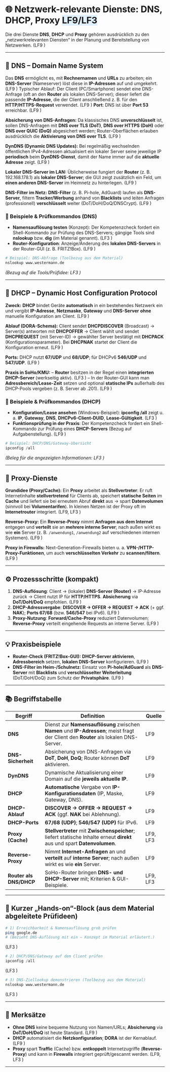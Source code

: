 # 🌐 Netzwerk-relevante Dienste: **DNS**, **DHCP**, **Proxy** <span style="background:#e0f0ff;">LF9/LF3</span>

Die drei Dienste **DNS**, **DHCP** und **Proxy** gehören ausdrücklich zu den „netzwerkrelevanten Diensten“ in der Planung und Bereitstellung von Netzwerken. (LF9 )

---

## 🧭 **DNS – Domain Name System**

Das **DNS** ermöglicht es, mit **Rechnernamen** und **URLs** zu arbeiten; ein **DNS-Server** (Nameserver) löst diese in **IP-Adressen** auf und umgekehrt. (LF9 )
Typischer Ablauf: Der Client (PC/Smartphone) sendet eine DNS-Anfrage (oft an den **Router** als lokalen DNS-Server); dieser liefert die passende **IP-Adresse**, die der Client anschließend z. B. für den **HTTP/HTTPS-Request** verwendet. (LF9 )
**Port**: DNS ist über **Port 53** erreichbar. (LF9 )

**Absicherung von DNS-Anfragen:** Da klassisches DNS **unverschlüsselt** ist, sollen DNS-Anfragen mit **DNS over TLS (DoT)**, **DNS over HTTPS (DoH)** oder **DNS over QUIC (DoQ)** abgesichert werden; Router-Oberflächen erlauben ausdrücklich die **Aktivierung von DNS over TLS**. (LF9 )

**DynDNS (Dynamic DNS Updates):** Bei regelmäßig wechselnden öffentlichen IPv4-Adressen aktualisiert ein lokaler Server seine jeweilige IP **periodisch** beim **DynDNS-Dienst**, damit der Name immer auf die **aktuelle Adresse** zeigt. (LF9 )

**Lokaler DNS-Server im LAN:** Üblicherweise fungiert der **Router** (z. B. 192.168.178.1) als **lokaler DNS-Server**; die GUI zeigt zusätzlich ein Feld, um **einen anderen DNS-Server** im Heimnetz zu hinterlegen. (LF9 )

**DNS-Filter im Netz:** **DNS-Filter** (z. B. Pi-hole, AdGuard) laufen als **DNS-Server**, filtern **Tracker/Werbung** anhand von **Blacklists** und leiten Anfragen (professionell) **verschlüsselt** weiter (DoT/DoH/DoQ/DNSCrypt). (LF9 )

### 🔧 Beispiele & Prüfkommandos (DNS)

* **Namensauflösung testen** (Konzept): Der Kompetenzcheck fordert ein Shell-Kommando zur Prüfung des DNS-Servers; gängige Tools sind **nslookup** bzw. **dig** (im Material genannt). (LF3 )
* **Router-Konfiguration**: Anzeige/Änderung des **lokalen DNS-Servers** in der Router-GUI (z. B. FRITZ!Box). (LF9 )

```bash
# Beispiel: DNS-Abfrage (Toolbezug aus dem Material)
nslookup www.westermann.de
```

*(Bezug auf die Tools/Prüfidee: LF3 )*

---

## 🔑 **DHCP – Dynamic Host Configuration Protocol**

**Zweck:** **DHCP** bindet Geräte **automatisch** in ein bestehendes Netzwerk ein und vergibt **IP-Adresse**, **Netzmaske**, **Gateway** und **DNS-Server** **ohne** manuelle Konfiguration am Client. (LF9 )

**Ablauf (DORA-Schema):**
Client sendet **DHCPDISCOVER** (Broadcast) → Server(s) antworten mit **DHCPOFFER** → Client wählt und sendet **DHCPREQUEST** (mit Server-ID) → gewählter Server bestätigt mit **DHCPACK** (Konfigurationsparameter). Bei **DHCPNAK** startet der Client die Konfiguration erneut. (LF9 )

**Ports:** DHCP nutzt **67/UDP** und **68/UDP**; für DHCPv6 **546/UDP** und **547/UDP**. (LF9 )

**Praxis in SoHo/KMU:**
– **Router** besitzen in der Regel einen **integrierten DHCP-Server** (werkseitig aktiv). (LF3 )
– In der Router-GUI kann man **Adressbereich/Lease-Zeit** setzen und optional **statische IPs** außerhalb des DHCP-Pools vergeben (z. B. Server ab .201). (LF9 )

### 🔧 Beispiele & Prüfkommandos (DHCP)

* **Konfiguration/Lease ansehen** (Windows-Beispiel): **ipconfig /all** zeigt u. a. **IP**, **Gateway**, **DNS**, **DHCPv6-Client-DUID**, **Lease-Gültigkeit**. (LF3 )
* **Funktionsprüfung in der Praxis**: Der Kompetenzcheck fordert ein Shell-Kommando zur Prüfung eines **DHCP-Servers** (Bezug auf Aufgabenstellung). (LF9 )

```powershell
# Beispiel: DHCP/DNS/Gateway-Übersicht
ipconfig /all
```

*(Beleg für die angezeigten Informationen: LF3 )*

---

## 🧰 **Proxy-Dienste**

**Grundidee (Proxy/Cache):** Ein **Proxy** arbeitet als **Stellvertreter**: Er ruft Internetinhalte **stellvertretend** für Clients ab, speichert **statische Seiten** im **Cache** und liefert sie bei erneutem Abruf **direkt** aus → spart **Datenvolumen** (sinnvoll bei **Volumentarifen**). In kleinen Netzen ist der Proxy oft im **Internetrouter** integriert. (LF9, LF3 )

**Reverse-Proxy:** Ein **Reverse-Proxy** nimmt **Anfragen aus dem Internet** entgegen und **verteilt** sie an **mehrere interne Server**; nach außen wirkt es wie **ein** Server (z. B. `/anwendung1`, `/anwendung2` auf verschiedenen internen Systemen). (LF9 )

**Proxy in Firewalls:** Next-Generation-Firewalls bieten u. a. **VPN-/HTTP-Proxy-Funktionen**, um auch **verschlüsselten Verkehr** zu **scannen/filtern**. (LF9 )

---

## ⚙️ **Prozessschritte (kompakt)**

1. **DNS-Auflösung**: Client → (lokaler) **DNS-Server (Router)** → IP-Adresse zurück → Client nutzt IP für **HTTP/HTTPS**. **Absicherung** via **DoT/DoH/DoQ** empfohlen. (LF9 )
2. **DHCP-Adressvergabe**: **DISCOVER → OFFER → REQUEST → ACK** (+ ggf. **NAK**); **Ports 67/68** (bzw. **546/547** bei IPv6). (LF9 )
3. **Proxy-Nutzung**: **Forward/Cache-Proxy** reduziert Datenvolumen; **Reverse-Proxy** verteilt eingehende Requests an interne Server. (LF9 )

---

## 💡 **Praxisbeispiele**

* **Router-Check (FRITZ!Box-GUI):** **DHCP-Server aktivieren**, **Adressbereich** setzen, **lokalen DNS-Server** konfigurieren. (LF9 )
* **DNS-Filter im Heim-/Schulnetz:** Einsatz von **Pi-hole/AdGuard** als **DNS-Server** mit **Blacklists** und **verschlüsselter Weiterleitung** (DoT/DoH/DoQ) zum Schutz der **Privatsphäre**. (LF9 )

---

## 📚 Begriffstabelle

| Begriff                 | Definition                                                                                                                           | Quelle   |
| ----------------------- | ------------------------------------------------------------------------------------------------------------------------------------ | -------- |
| **DNS**                 | Dienst zur **Namensauflösung** zwischen **Namen** und **IP-Adressen**; meist fragt der Client den **Router** als lokalen DNS-Server. | LF9      |
| **DNS-Sicherheit**      | Absicherung von DNS-Anfragen via **DoT**, **DoH**, **DoQ**; Router können **DoT** aktivieren.                                        | LF9      |
| **DynDNS**              | Dynamische Aktualisierung einer Domain auf die **jeweils aktuelle IP**.                                                              | LF9      |
| **DHCP**                | **Automatische** Vergabe von **IP-Konfigurationsdaten** (IP, Maske, Gateway, DNS).                                                   | LF9      |
| **DHCP-Ablauf**         | **DISCOVER → OFFER → REQUEST → ACK** (ggf. **NAK** bei Ablehnung).                                                                   | LF9      |
| **DHCP-Ports**          | **67/68 (UDP)**; **546/547 (UDP)** für IPv6.                                                                                         | LF9      |
| **Proxy (Cache)**       | **Stellvertreter** mit **Zwischenspeicher**; liefert statische Inhalte erneut **direkt** aus und spart **Datenvolumen**.             | LF9, LF3 |
| **Reverse-Proxy**       | Nimmt **Internet-Anfragen** an und **verteilt** auf **interne Server**; nach außen wirkt es wie **ein** Server.                      | LF9      |
| **Router als DNS/DHCP** | SoHo-Router bringen **DNS- und DHCP-Server** mit; Kriterien & GUI-Beispiele.                                                         | LF9, LF3 |

---

## 🧪 Kurzer „Hands-on“-Block (aus dem Material abgeleitete Prüfideen)

```bash
# 1) Erreichbarkeit & Namensauflösung grob prüfen
ping google.de
# (Bezieht DNS-Auflösung mit ein – Konzept im Material erläutert.)
```

(LF3 )

```powershell
# 2) DHCP/DNS/Gateway auf dem Client prüfen
ipconfig /all
```

(LF3 )

```bash
# 3) DNS-Ziellookup demonstrieren (Toolbezug aus dem Material)
nslookup www.westermann.de
```

(LF3 )

---

## 🎯 Merksätze

* **Ohne DNS** keine bequeme Nutzung von Namen/URLs; **Absicherung** via **DoT/DoH/DoQ** ist heute Standard. (LF9 )
* **DHCP** automatisiert die **Netzkonfiguration**; **DORA** ist der Kernablauf. (LF9 )
* **Proxy** spart **Traffic** (Cache) bzw. **entkoppelt** Internetzugriffe (**Reverse-Proxy**) und kann in **Firewalls** integriert geprüft/gescannt werden. (LF9, LF3 )

---


